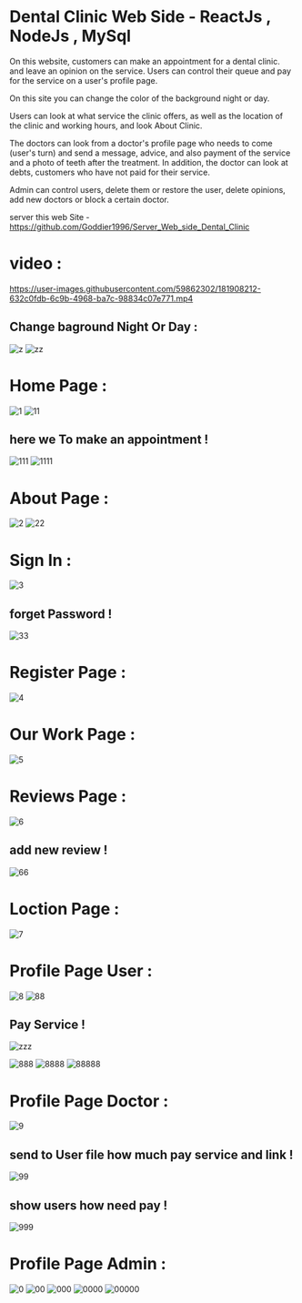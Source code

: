 # Dental Clinic Web Side - ReactJs , NodeJs , MySql

On this website, customers can make an appointment for a dental clinic.
and leave an opinion on the service.
Users can control their queue and pay for the service on a user's profile page.

On this site you can change the color of the background night or day.

Users can look at what service the clinic offers, as well as the location of the clinic and working hours, and look About Clinic.

The doctors can look from a doctor's profile page who needs to come (user's turn) and send a message, advice, and also payment of the service and a photo of teeth after the treatment.
In addition, the doctor can look at debts, customers who have not paid for their service.

Admin can control users, delete them or restore the user, delete opinions, add new doctors or block a certain doctor.


server this web Site - https://github.com/Goddier1996/Server_Web_side_Dental_Clinic


# video :

https://user-images.githubusercontent.com/59862302/181908212-632c0fdb-6c9b-4968-ba7c-98834c07e771.mp4

## Change baground Night Or Day :

![z](https://user-images.githubusercontent.com/59862302/181908765-b7b807ad-ecf0-49d4-911b-e61da632d9b9.jpg)
![zz](https://user-images.githubusercontent.com/59862302/181908768-3dee0c14-24cc-41da-905c-967c64ab5b67.jpg)


# Home Page :

![1](https://user-images.githubusercontent.com/59862302/181908265-6e717145-40df-440d-8371-c975ccd127dc.jpg)
![11](https://user-images.githubusercontent.com/59862302/181908300-5f7d7b09-76c4-4956-bebd-7a37c90b1c80.jpg)

## here we To make an appointment !

![111](https://user-images.githubusercontent.com/59862302/181908308-ee8d2763-4875-4faf-9573-3e0e9a7ec7f2.jpg)
![1111](https://user-images.githubusercontent.com/59862302/181908333-6273d85a-969e-48f7-9ae2-b816ec18cc6e.jpg)

# About Page :

![2](https://user-images.githubusercontent.com/59862302/181908343-e72e3b17-3dcd-4566-8157-de549ccca868.jpg)
![22](https://user-images.githubusercontent.com/59862302/181908349-723f9490-ebe9-4bd9-add7-a60ec70c091a.jpg)

# Sign In :

![3](https://user-images.githubusercontent.com/59862302/181908386-95fce6a8-b4a9-4a1f-aa16-3fc7474275f0.jpg)

## forget Password !
![33](https://user-images.githubusercontent.com/59862302/181908393-bff34c9d-48ec-46bc-a2ef-eadbd15d8f75.jpg)

# Register Page :

![4](https://user-images.githubusercontent.com/59862302/181908428-d1d79032-3c35-4f01-949c-863abf759078.jpg)

# Our Work Page :

![5](https://user-images.githubusercontent.com/59862302/181908447-780d5447-af82-4db2-afb7-baf9efc660c8.jpg)

# Reviews Page :

![6](https://user-images.githubusercontent.com/59862302/181908461-6f4882ef-d5f7-4984-934d-0747c9614b57.jpg)

## add new review !
![66](https://user-images.githubusercontent.com/59862302/181908473-a56e2b84-1719-4161-a6fe-e9113a2da9ea.jpg)

# Loction Page :

![7](https://user-images.githubusercontent.com/59862302/181908492-d3a2c280-155e-42b7-88c5-de7d0f72effb.jpg)

# Profile Page User :

![8](https://user-images.githubusercontent.com/59862302/181908511-52618738-8586-4069-92a3-f172cf176cf9.jpg)
![88](https://user-images.githubusercontent.com/59862302/181908523-de7a927b-10c2-4981-82f0-f854768eae6b.jpg)

## Pay Service !
![zzz](https://user-images.githubusercontent.com/59862302/181908900-53e2285e-4e1f-4e69-914c-1d3df331d708.jpg)

![888](https://user-images.githubusercontent.com/59862302/181908525-be924135-58f1-4233-adea-d1641c56d926.jpg)
![8888](https://user-images.githubusercontent.com/59862302/181908532-cf6692d3-bde7-4dff-8750-1993b9b89be0.jpg)
![88888](https://user-images.githubusercontent.com/59862302/181908542-ae7a67c7-e4ed-4eb8-a0a8-50ab3be109e3.jpg)

# Profile Page Doctor :

![9](https://user-images.githubusercontent.com/59862302/181908558-dcd7291e-1948-4bce-8afa-9f11f2b912d3.jpg)

## send to User file how much pay service and link !
![99](https://user-images.githubusercontent.com/59862302/181908586-06cb4d36-6254-4a46-af06-9554047ec846.jpg)

## show users how need pay !
![999](https://user-images.githubusercontent.com/59862302/181908609-24f112f8-9bee-4b03-b4a0-29e54757d6a3.jpg)


# Profile Page Admin :

![0](https://user-images.githubusercontent.com/59862302/181908639-75c93505-6ced-48c7-a4ad-a278c9c4f6ad.jpg)
![00](https://user-images.githubusercontent.com/59862302/181908644-e8060580-d95b-4187-a085-a23484b5330e.jpg)
![000](https://user-images.githubusercontent.com/59862302/181908648-32104004-36f9-47f5-941d-8daaa012da4d.jpg)
![0000](https://user-images.githubusercontent.com/59862302/181908658-50bcfe02-4df2-4e70-a9ab-92de339db519.jpg)
![00000](https://user-images.githubusercontent.com/59862302/181908660-c5db7378-ee4e-4e22-9bf1-8f3617238722.jpg)
















